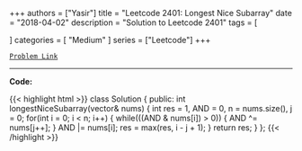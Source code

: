 
+++
authors = ["Yasir"]
title = "Leetcode 2401: Longest Nice Subarray"
date = "2018-04-02"
description = "Solution to Leetcode 2401"
tags = [
    
]
categories = [
    "Medium"
]
series = ["Leetcode"]
+++



[`Problem Link`](https://leetcode.com/problems/longest-nice-subarray/description/)

---

**Code:**

{{< highlight html >}}
class Solution {
public:
    int longestNiceSubarray(vector<int>& nums) {
        int res = 1, AND = 0, n = nums.size(), j = 0;
        for(int i = 0; i < n; i++) {
            while(((AND & nums[i]) > 0)) {
                AND ^= nums[j++];
            }
            AND |= nums[i];
            res = max(res, i - j + 1);
        }
        return res;
    }
};
{{< /highlight >}}

